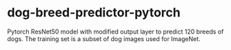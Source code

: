 # dog-breed-predictor-pytorch
Pytorch ResNet50 model with modified output layer to predict 120 breeds of dogs. The training set is a subset of dog images used for  ImageNet.
